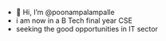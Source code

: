 - 👋 Hi, I’m @poonampalampalle
- i am now in a B Tech final year CSE
- seeking the good opportunities in IT sector
